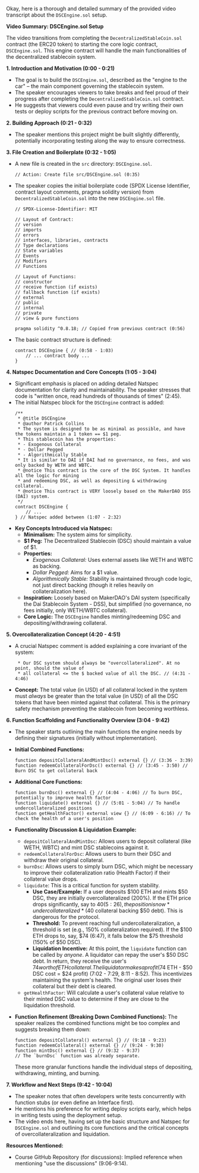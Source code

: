 Okay, here is a thorough and detailed summary of the provided video transcript about the `DSCEngine.sol` setup.

**Video Summary: DSCEngine.sol Setup**

The video transitions from completing the `DecentralizedStableCoin.sol` contract (the ERC20 token) to starting the core logic contract, `DSCEngine.sol`. This engine contract will handle the main functionalities of the decentralized stablecoin system.

**1. Introduction and Motivation (0:00 - 0:21)**

*   The goal is to build the `DSCEngine.sol`, described as the "engine to the car" – the main component governing the stablecoin system.
*   The speaker encourages viewers to take breaks and feel proud of their progress after completing the `DecentralizedStableCoin.sol` contract.
*   He suggests that viewers could even pause and try writing their own tests or deploy scripts for the previous contract before moving on.

**2. Building Approach (0:21 - 0:32)**

*   The speaker mentions this project might be built slightly differently, potentially incorporating testing along the way to ensure correctness.

**3. File Creation and Boilerplate (0:32 - 1:05)**

*   A new file is created in the `src` directory: `DSCEngine.sol`.
    ```
    // Action: Create file src/DSCEngine.sol (0:35)
    ```
*   The speaker copies the initial boilerplate code (SPDX License Identifier, contract layout comments, pragma solidity version) from `DecentralizedStableCoin.sol` into the new `DSCEngine.sol` file.
    ```solidity
    // SPDX-License-Identifier: MIT

    // Layout of Contract:
    // version
    // imports
    // errors
    // interfaces, libraries, contracts
    // Type declarations
    // State variables
    // Events
    // Modifiers
    // Functions

    // Layout of Functions:
    // constructor
    // receive function (if exists)
    // fallback function (if exists)
    // external
    // public
    // internal
    // private
    // view & pure functions

    pragma solidity ^0.8.18; // Copied from previous contract (0:56)
    ```
*   The basic contract structure is defined:
    ```solidity
    contract DSCEngine { // (0:58 - 1:03)
        // ... contract body ...
    }
    ```

**4. Natspec Documentation and Core Concepts (1:05 - 3:04)**

*   Significant emphasis is placed on adding detailed Natspec documentation for clarity and maintainability. The speaker stresses that code is "written once, read hundreds of thousands of times" (2:45).
*   The initial Natspec block for the `DSCEngine` contract is added:
    ```solidity
    /**
     * @title DSCEngine
     * @author Patrick Collins
     * The system is designed to be as minimal as possible, and have the tokens maintain a 1 token == $1 peg.
     * This stablecoin has the properties:
     * - Exogenous Collateral
     * - Dollar Pegged
     * - Algorithmically Stable
     * It is similar to DAI if DAI had no governance, no fees, and was only backed by WETH and WBTC.
     * @notice This contract is the core of the DSC System. It handles all the logic for mining
     * and redeeming DSC, as well as depositing & withdrawing collateral.
     * @notice This contract is VERY loosely based on the MakerDAO DSS (DAI) system.
     */
    contract DSCEngine {
        // ...
    } // Natspec added between (1:07 - 2:32)
    ```
*   **Key Concepts Introduced via Natspec:**
    *   **Minimalism:** The system aims for simplicity.
    *   **$1 Peg:** The Decentralized Stablecoin (DSC) should maintain a value of $1.
    *   **Properties:**
        *   *Exogenous Collateral:* Uses external assets like WETH and WBTC as backing.
        *   *Dollar Pegged:* Aims for a $1 value.
        *   *Algorithmically Stable:* Stability is maintained through code logic, not just direct backing (though it relies heavily on collateralization here).
    *   **Inspiration:** Loosely based on MakerDAO's DAI system (specifically the Dai Stablecoin System - DSS), but simplified (no governance, no fees initially, only WETH/WBTC collateral).
    *   **Core Logic:** The `DSCEngine` handles minting/redeeming DSC and depositing/withdrawing collateral.

**5. Overcollateralization Concept (4:20 - 4:51)**

*   A crucial Natspec comment is added explaining a core invariant of the system:
    ```solidity
     * Our DSC system should always be "overcollateralized". At no point, should the value of
     * all collateral <= the $ backed value of all the DSC. // (4:31 - 4:46)
    ```
*   **Concept:** The total value (in USD) of all collateral locked in the system must *always* be greater than the total value (in USD) of all the DSC tokens that have been minted against that collateral. This is the primary safety mechanism preventing the stablecoin from becoming worthless.

**6. Function Scaffolding and Functionality Overview (3:04 - 9:42)**

*   The speaker starts outlining the main functions the engine needs by defining their signatures (initially without implementation).
*   **Initial Combined Functions:**
    ```solidity
    function depositCollateralAndMintDsc() external {} // (3:36 - 3:39)
    function redeemCollateralForDsc() external {} // (3:45 - 3:50) // Burn DSC to get collateral back
    ```
*   **Additional Core Functions:**
    ```solidity
    function burnDsc() external {} // (4:04 - 4:06) // To burn DSC, potentially to improve health factor
    function liquidate() external {} // (5:01 - 5:04) // To handle undercollateralized positions
    function getHealthFactor() external view {} // (6:09 - 6:16) // To check the health of a user's position
    ```
*   **Functionality Discussion & Liquidation Example:**
    *   `depositCollateralAndMintDsc`: Allows users to deposit collateral (like WETH, WBTC) and mint DSC stablecoins against it.
    *   `redeemCollateralForDsc`: Allows users to burn their DSC and withdraw their original collateral.
    *   `burnDsc`: Allows users to simply burn DSC, which might be necessary to improve their collateralization ratio (Health Factor) if their collateral value drops.
    *   `liquidate`: This is a critical function for system stability.
        *   **Use Case/Example:** If a user deposits $100 ETH and mints $50 DSC, they are initially overcollateralized (200%). If the ETH price drops significantly, say to $40 (5:26), the position is now *undercollateralized* ($40 collateral backing $50 debt). This is dangerous for the protocol.
        *   **Threshold:** To prevent reaching full undercollateralization, a threshold is set (e.g., 150% collateralization required). If the $100 ETH drops to, say, $74 (6:47), it falls below the $75 threshold (150% of $50 DSC).
        *   **Liquidation Incentive:** At this point, the `liquidate` function can be called by *anyone*. A liquidator can repay the user's $50 DSC debt. In return, they receive the user's $74 worth of ETH collateral. The liquidator makes a profit ($74 ETH - $50 DSC cost = $24 profit) (7:02 - 7:29, 8:11 - 8:52). This incentivizes maintaining the system's health. The original user loses their collateral but their debt is cleared.
    *   `getHealthFactor`: Will calculate a user's collateral value relative to their minted DSC value to determine if they are close to the liquidation threshold.

*   **Function Refinement (Breaking Down Combined Functions):** The speaker realizes the combined functions might be too complex and suggests breaking them down:
    ```solidity
    function depositCollateral() external {} // (9:18 - 9:23)
    function redeemCollateral() external {} // (9:24 - 9:30)
    function mintDsc() external {} // (9:32 - 9:37)
    // The `burnDsc` function was already separate.
    ```
    These more granular functions handle the individual steps of depositing, withdrawing, minting, and burning.

**7. Workflow and Next Steps (9:42 - 10:04)**

*   The speaker notes that often developers write tests concurrently with function stubs (or even define an Interface first).
*   He mentions his preference for writing deploy scripts early, which helps in writing tests using the deployment setup.
*   The video ends here, having set up the basic structure and Natspec for `DSCEngine.sol` and outlining its core functions and the critical concepts of overcollateralization and liquidation.

**Resources Mentioned:**

*   Course GitHub Repository (for discussions): Implied reference when mentioning "use the discussions" (9:06-9:14).